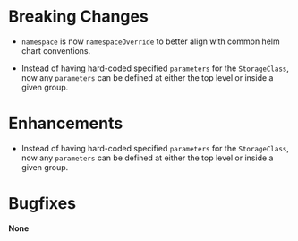 # Breaking Changes

- `namespace` is now `namespaceOverride` to better align with common helm chart conventions.

- Instead of having hard-coded specified `parameters` for the `StorageClass`, now any `parameters` can be defined at either the top level or inside a given group.

# Enhancements

- Instead of having hard-coded specified `parameters` for the `StorageClass`, now any `parameters` can be defined at either the top level or inside a given group.

# Bugfixes

**None**